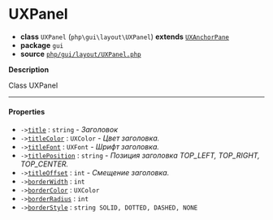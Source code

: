 # UXPanel

- **class** `UXPanel` (`php\gui\layout\UXPanel`) **extends** [`UXAnchorPane`](api-docs/classes/php/gui/layout/UXAnchorPane.md)
- **package** `gui`
- **source** [`php/gui/layout/UXPanel.php`](./src/main/resources/JPHP-INF/sdk/php/gui/layout/UXPanel.php)

**Description**

Class UXPanel

---

#### Properties

- `->`[`title`](#prop-title) : `string` - _Заголовок_
- `->`[`titleColor`](#prop-titlecolor) : `UXColor` - _Цвет заголовка._
- `->`[`titleFont`](#prop-titlefont) : `UXFont` - _Шрифт заголовка._
- `->`[`titlePosition`](#prop-titleposition) : `string` - _Позиция заголовка TOP_LEFT, TOP_RIGHT, TOP_CENTER._
- `->`[`titleOffset`](#prop-titleoffset) : `int` - _Смещение заголовка._
- `->`[`borderWidth`](#prop-borderwidth) : `int`
- `->`[`borderColor`](#prop-bordercolor) : `UXColor`
- `->`[`borderRadius`](#prop-borderradius) : `int`
- `->`[`borderStyle`](#prop-borderstyle) : `string SOLID, DOTTED, DASHED, NONE`